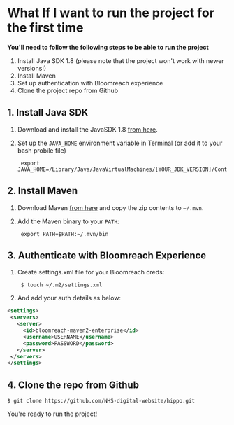 # What If I want to run the project for the first time

**You'll need to follow the following steps to be able to run the project**

1. Install Java SDK 1.8 (please note that the project won't work with newer versions!)
2. Install Maven
3. Set up authentication with Bloomreach experience
4. Clone the project repo from Github

## 1. Install Java SDK

1. Download and install the JavaSDK 1.8 [from here](http://www.oracle.com/technetwork/java/javase/downloads/jdk8-downloads-2133151.html).
2. Set up the `JAVA_HOME` environment variable in Terminal (or add it to your bash probile file)

		export JAVA_HOME=/Library/Java/JavaVirtualMachines/[YOUR_JDK_VERSION]/Contents/Home

## 2. Install Maven

1. Download Maven [from here](https://maven.apache.org/download.cgi) and copy the zip contents to `~/.mvn`.
2. Add the Maven binary to your `PATH`:

		export PATH=$PATH:~/.mvn/bin

## 3. Authenticate with Bloomreach Experience

1. Create settings.xml file for your Bloomreach creds:

		$ touch ~/.m2/settings.xml

2. And add your auth details as below:

```XML
<settings>
 <servers>
   <server>
     <id>bloomreach-maven2-enterprise</id>
     <username>USERNAME</username>
     <password>PASSWORD</password>
   </server>
 </servers>
</settings>
```

## 4. Clone the repo from Github

	$ git clone https://github.com/NHS-digital-website/hippo.git

You're ready to run the project!